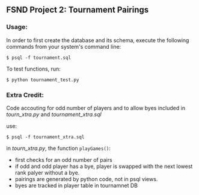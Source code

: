 ## FSND Project 2: Tournament Pairings

### Usage:

In order to first create the database and its schema, execute the following commands from your system's command line:

`$ psql -f tournament.sql`

To test functions, run:

`$ python tournament_test.py`


### Extra Credit:

Code accouting for odd number of players and to allow byes included in *tourn_xtra.py* and
*tournament_xtra.sql*

use:

`$ psql -f tournament_xtra.sql`

in *tourn_xtra.py*, the function `playGames()`:
- first checks for an odd number of pairs
- if odd and odd player has a bye, player is swapped with the next lowest
rank palyer without a bye.
- pairings are generated by python code, not in psql views.
- byes are tracked in player table in tournamnet DB
